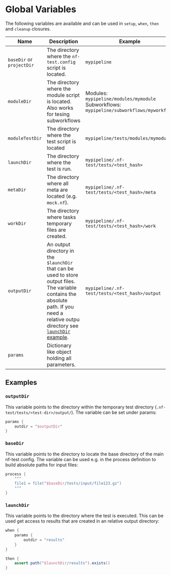 # Global Variables

The following variables are available and can be used in `setup`, `when`, `then` and `cleanup` closures.

|Name|Description| Example |
|---|---|---|
|`baseDir` or<br/>`projectDir`| The directory where the `nf-test.config` script is located. | `mypipeline`|
|`moduleDir`| The directory where the module script is located. Also works for tesing subworkflows  | Modules: `mypipeline/modules/mymodule` <br> Subworkflows: `mypipeline/subworkflows/myworkflow` |
|`moduleTestDir`| The directory where the test script is located  | `mypipeline/tests/modules/mymodule` |
|`launchDir`| The directory where the test is run. | `mypipeline/.nf-test/tests/<test_hash>` |
|`metaDir`| The directory where all meta are located (e.g. `mock.nf`).| `mypipeline/.nf-test/tests/<test_hash>/meta` |
|`workDir`| The directory where tasks temporary files are created.| `mypipeline/.nf-test/tests/<test_hash>/work` |
|`outputDir`| An output directory in the `$launchDir` that can be used to store output files. The variable contains the absolute path. If you need a relative outpu directory see [`launchDir` example](#launchdir). | `mypipeline/.nf-test/tests/<test_hash>/output` |
|`params`| Dictionary like object holding all parameters. | |

## Examples

### `outputDir`

This variable points to the directory within the temporary test directory (`.nf-test/tests/<test-dir>/output/`). The variable can be set under params:

```Groovy
params {
    outdir = "$outputDir"
}
```

### `baseDir`

This variable points to the directory to locate the base directory of the main nf-test config. The variable can be used e.g. in the process definition to build absolute paths for input files:

```Groovy
process {
    """
    file1 = file("$baseDir/tests/input/file123.gz")
    """
}
```

### `launchDir`

This variable points to the directory where the test is executed. This can be used get access to results that are created in an relative output directory:

```Groovy
when {
    params {
        outdir = "results"
    }
}
```

```Groovy
then {
    assert path("$launchDir/results").exists()
}

```
